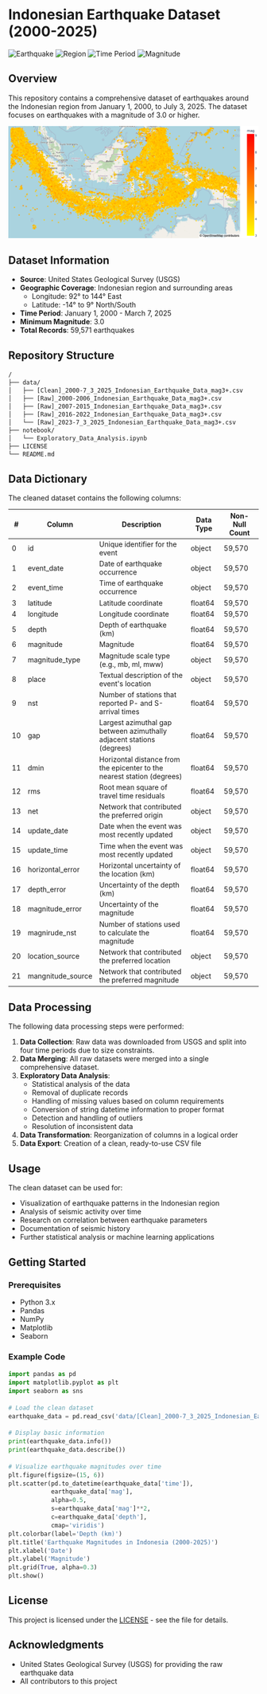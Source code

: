 # Indonesian Earthquake Dataset (2000-2025)

![Earthquake](https://img.shields.io/badge/Data-Earthquake-red)
![Region](https://img.shields.io/badge/Region-Indonesia-blue)
![Time Period](https://img.shields.io/badge/Time_Period-2000--2025-green)
![Magnitude](https://img.shields.io/badge/Magnitude-3.0%2B-orange)

## Overview

This repository contains a comprehensive dataset of earthquakes around the Indonesian region from January 1, 2000, to July 3, 2025. The dataset focuses on earthquakes with a magnitude of 3.0 or higher.

![Locations](Earthquake_Locations.png)

## Dataset Information

- **Source**: United States Geological Survey (USGS)
- **Geographic Coverage**: Indonesian region and surrounding areas
  - Longitude: 92° to 144° East
  - Latitude: -14° to 9° North/South
- **Time Period**: January 1, 2000 - March 7, 2025
- **Minimum Magnitude**: 3.0
- **Total Records**: 59,571 earthquakes

## Repository Structure

```
/
├── data/
│   ├── [Clean]_2000-7_3_2025_Indonesian_Earthquake_Data_mag3+.csv
│   ├── [Raw]_2000-2006_Indonesian_Earthquake_Data_mag3+.csv
│   ├── [Raw]_2007-2015_Indonesian_Earthquake_Data_mag3+.csv
│   ├── [Raw]_2016-2022_Indonesian_Earthquake_Data_mag3+.csv
│   └── [Raw]_2023-7_3_2025_Indonesian_Earthquake_Data_mag3+.csv
├── notebook/
│   └── Exploratory_Data_Analysis.ipynb
├── LICENSE
└── README.md
```

## Data Dictionary

The cleaned dataset contains the following columns:

| # | Column | Description | Data Type | Non-Null Count |
|---|--------|-------------|-----------|----------------|
| 0 | id | Unique identifier for the event | object | 59,570 |
| 1 | event_date | Date of earthquake occurrence | object | 59,570 |
| 2 | event_time | Time of earthquake occurrence | object | 59,570 |
| 3 | latitude | Latitude coordinate | float64 | 59,570 |
| 4 | longitude | Longitude coordinate | float64 | 59,570 |
| 5 | depth | Depth of earthquake (km) | float64 | 59,570 |
| 6 | magnitude | Magnitude | float64 | 59,570 |
| 7 | magnitude_type | Magnitude scale type (e.g., mb, ml, mww) | object | 59,570 |
| 8 | place | Textual description of the event's location | object | 59,570 |
| 9 | nst | Number of stations that reported P- and S-arrival times | float64 | 59,570 |
| 10 | gap | Largest azimuthal gap between azimuthally adjacent stations (degrees) | float64 | 59,570 |
| 11 | dmin | Horizontal distance from the epicenter to the nearest station (degrees) | float64 | 59,570 |
| 12 | rms | Root mean square of travel time residuals | float64 | 59,570 |
| 13 | net | Network that contributed the preferred origin | object | 59,570 |
| 14 | update_date | Date when the event was most recently updated | object | 59,570 |
| 15 | update_time | Time when the event was most recently updated | object | 59,570 |
| 16 | horizontal_error | Horizontal uncertainty of the location (km) | float64 | 59,570 |
| 17 | depth_error | Uncertainty of the depth (km) | float64 | 59,570 |
| 18 | magnitude_error | Uncertainty of the magnitude | float64 | 59,570 |
| 19 | magnirude_nst | Number of stations used to calculate the magnitude | float64 | 59,570 |
| 20 | location_source | Network that contributed the preferred location | object | 59,570 |
| 21 | mangnitude_source | Network that contributed the preferred magnitude | object | 59,570 |





## Data Processing

The following data processing steps were performed:

1. **Data Collection**: Raw data was downloaded from USGS and split into four time periods due to size constraints.
2. **Data Merging**: All raw datasets were merged into a single comprehensive dataset.
3. **Exploratory Data Analysis**:
   - Statistical analysis of the data
   - Removal of duplicate records
   - Handling of missing values based on column requirements
   - Conversion of string datetime information to proper format
   - Detection and handling of outliers
   - Resolution of inconsistent data
4. **Data Transformation**: Reorganization of columns in a logical order
5. **Data Export**: Creation of a clean, ready-to-use CSV file

## Usage

The clean dataset can be used for:
- Visualization of earthquake patterns in the Indonesian region
- Analysis of seismic activity over time
- Research on correlation between earthquake parameters
- Documentation of seismic history
- Further statistical analysis or machine learning applications

## Getting Started

### Prerequisites
- Python 3.x
- Pandas
- NumPy
- Matplotlib
- Seaborn

### Example Code
```python
import pandas as pd
import matplotlib.pyplot as plt
import seaborn as sns

# Load the clean dataset
earthquake_data = pd.read_csv('data/[Clean]_2000-7_3_2025_Indonesian_Earthquake_Data_mag3+.csv')

# Display basic information
print(earthquake_data.info())
print(earthquake_data.describe())

# Visualize earthquake magnitudes over time
plt.figure(figsize=(15, 6))
plt.scatter(pd.to_datetime(earthquake_data['time']), 
            earthquake_data['mag'], 
            alpha=0.5, 
            s=earthquake_data['mag']**2, 
            c=earthquake_data['depth'], 
            cmap='viridis')
plt.colorbar(label='Depth (km)')
plt.title('Earthquake Magnitudes in Indonesia (2000-2025)')
plt.xlabel('Date')
plt.ylabel('Magnitude')
plt.grid(True, alpha=0.3)
plt.show()
```

## License

This project is licensed under the [LICENSE](LICENSE) - see the file for details.

## Acknowledgments

- United States Geological Survey (USGS) for providing the raw earthquake data
- All contributors to this project
